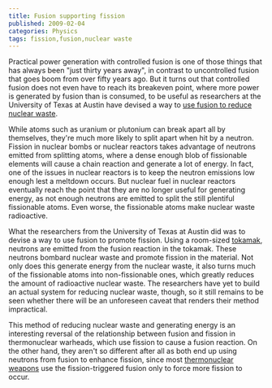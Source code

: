 ```yaml
---
title: Fusion supporting fission
published: 2009-02-04
categories: Physics
tags: fission,fusion,nuclear waste
---
```


Practical power generation with controlled fusion is one of those things that has always
been "just thirty years away", in contrast to uncontrolled fusion that goes boom from over
fifty years ago.  But it turns out that controlled fusion does not even have to reach its
breakeven point, where more power is generated by fusion than is consumed, to be useful as
researchers at the University of Texas at Austin have devised a way to <a
href="https://www.sciencedaily.com/releases/2009/01/090127131654.htm">use fusion to reduce
nuclear waste</a>.

<!--more-->

While atoms such as uranium or plutonium can break apart all by themselves, they're much
more likely to split apart when hit by a neutron.  Fission in nuclear bombs or nuclear
reactors takes advantage of neutrons emitted from splitting atoms, where a dense enough
blob of fissionable elements will cause a chain reaction and generate a lot of energy.  In
fact, one of the issues in nuclear reactors is to keep the neutron emissions low enough
lest a meltdown occurs.  But nuclear fuel in nuclear reactors eventually reach the point
that they are no longer useful for generating energy, as not enough neutrons are emitted
to split the still plentiful fissionable atoms.  Even worse, the fissionable atoms make
nuclear waste radioactive.

What the researchers from the University of Texas at Austin did was to devise a way to use
fusion to promote fission.  Using a room-sized <a
href="https://www.energy.gov/science/doe-explainstokamaks">tokamak</a>, neutrons are
emitted from the fusion reaction in the tokamak.  These neutrons bombard nuclear waste and
promote fission in the material.  Not only does this generate energy from the nuclear
waste, it also turns much of the fissionable atoms into non-fissionable ones, which
greatly reduces the amount of radioactive nuclear waste.  The researchers have yet to
build an actual system for reducing nuclear waste, though, so it still remains to be seen
whether there will be an unforeseen caveat that renders their method impractical.

This method of reducing nuclear waste and generating energy is an interesting reversal of
the relationship between fusion and fission in thermonuclear warheads, which use fission
to cause a fusion reaction.  On the other hand, they aren't so different after all as both
end up using neutrons from fusion to enhance fission, since most <a
href="https://www.sindark.com/2008/04/11/thermonuclear-weapon-design/">thermonuclear
weapons</a> use the fission-triggered fusion only to force more fission to occur.
